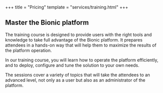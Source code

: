 +++
title = "Pricing"
template = "services/training.html"
+++

## Master the Bionic platform

The training course is designed to provide users with the right tools and knowledge to take 
full advantage of the Bionic platform. 
It prepares attendees in a hands-on way that will help them to 
maximize the results of the platform operation.

In our training course, you will learn how to operate the platform efficiently, 
and to deploy, configure and tune the solution to your own needs.

The sessions cover a variety of topics that will take the attendees to an 
advanced level, not only as a user but also as an administrator of the platform.